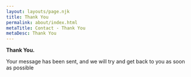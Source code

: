 ```yaml
---
layout: layouts/page.njk
title: Thank You
permalink: about/index.html
metaTitle: Contact - Thank You
metaDesc: Thank You
---
```


**Thank You.**

Your message has been sent, and we will try and get back to you as soon as possible
